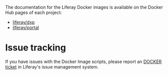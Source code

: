 

The documentation for the Liferay Docker images is available on the Docker Hub pages of each project:

 - [liferay/dxp](https://hub.docker.com/r/liferay/dxp)
 - [liferay/portal](https://hub.docker.com/r/liferay/portal)

# Issue tracking

If you have issues with the Docker Image scripts, please report an [DOCKER ticket](https://issues.liferay.com/browse/DOCKER) in Liferay's issue management system.

